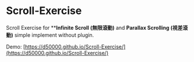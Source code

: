 # Scroll-Exercise
Scroll Exercise for ****Infinite Scroll (無限滾動)** and **Parallax Scrolling (視差滾動)** simple implement without plugin.  

Demo:
[https://d50000.github.io/Scroll-Exercise/](https://d50000.github.io/Scroll-Exercise/)
